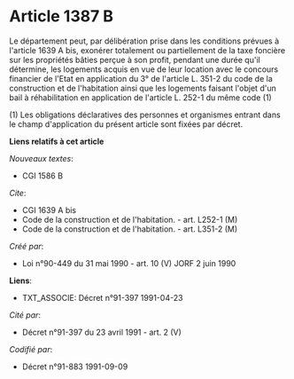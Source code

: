 # Article 1387 B

Le département peut, par délibération prise dans les conditions prévues à l'article 1639 A bis, exonérer totalement ou
partiellement de la taxe foncière sur les propriétés bâties perçue à son profit, pendant une durée qu'il détermine, les
logements acquis en vue de leur location avec le concours financier de l'Etat en application du 3° de l'article L. 351-2 du
code de la construction et de l'habitation ainsi que les logements faisant l'objet d'un bail à réhabilitation en application
de l'article L. 252-1 du même code (1)

(1) Les obligations déclaratives des personnes et organismes entrant dans le champ d'application du présent article sont
fixées par décret.

**Liens relatifs à cet article**

_Nouveaux textes_:

  - CGI 1586 B

_Cite_:

  - CGI 1639 A bis
  - Code de la construction et de l'habitation. - art. L252-1 (M)
  - Code de la construction et de l'habitation. - art. L351-2 (M)

_Créé par_:

  - Loi n°90-449 du 31 mai 1990 - art. 10 (V) JORF 2 juin 1990

**Liens**:

  - TXT_ASSOCIE: Décret n°91-397 1991-04-23

_Cité par_:

  - Décret n°91-397 du 23 avril 1991 - art. 2 (V)

_Codifié par_:

  - Décret n°91-883 1991-09-09
